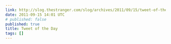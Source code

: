 ```yaml
---
link: http://slog.thestranger.com/slog/archives/2011/09/15/tweet-of-the-day
date: 2011-09-15 14:01 UTC
# published: false
published: true
title: Tweet of the Day
tags: []
---
```



